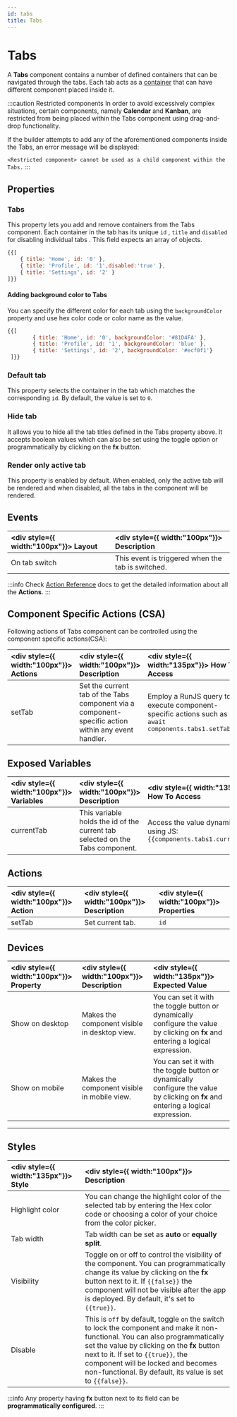 ```yaml
---
id: tabs
title: Tabs
---
```


# Tabs

A **Tabs** component contains a number of defined containers that can be navigated through the tabs. Each tab acts as a [container](/docs/widgets/container/) that can have different component placed inside it.

:::caution Restricted components
In order to avoid excessively complex situations, certain components, namely **Calendar** and **Kanban**, are restricted from being placed within the Tabs component using drag-and-drop functionality.

If the builder attempts to add any of the aforementioned components inside the Tabs, an error message will be displayed:

`<Restricted component> cannot be used as a child component within the Tabs.`
:::

<div>

## Properties

### Tabs

This property lets you add and remove containers from the Tabs component. Each container in the tab has its unique `id` , `title` and `disabled` for disabling individual tabs . This field expects an array of objects.

```js
{{[
    { title: 'Home', id: '0' },
    { title: 'Profile', id: '1',disabled:'true' },
    { title: 'Settings', id: '2' }
]}}
```

#### Adding background color to Tabs

You can specify the different color for each tab using the `backgroundColor` property and use hex color code or color name as the value.

```js
{{[ 
		{ title: 'Home', id: '0', backgroundColor: '#81D4FA' }, 
		{ title: 'Profile', id: '1', backgroundColor: 'blue' }, 
		{ title: 'Settings', id: '2', backgroundColor: '#ecf0f1'} 
 ]}}
```

### Default tab

This property selects the container in the tab which matches the corresponding `id`. By default, the value is set to `0`.

### Hide tab

It allows you to hide all the tab titles defined in the Tabs property above. It accepts boolean values which can also be set using the toggle option or programmatically by clicking on the **fx** button.

### Render only active tab

This property is enabled by default. When enabled, only the active tab will be rendered and when disabled, all the tabs in the component will be rendered.

</div>

<div>

## Events

| <div style={{ width:"100px"}}> Layout </div> | <div style={{ width:"100px"}}> Description </div> |
|:----------- |:----------- |
| On tab switch | This event is triggered when the tab is switched. |

:::info
Check [Action Reference](/docs/category/actions-reference) docs to get the detailed information about all the **Actions**.
:::

</div>

<div>

## Component Specific Actions (CSA)

Following actions of Tabs component can be controlled using the component specific actions(CSA):

| <div style={{ width:"100px"}}> Actions  </div>   | <div style={{ width:"100px"}}> Description </div> | <div style={{ width:"135px"}}> How To Access </div> |
|:----------- |:----------- |:--------- |
| setTab | Set the current tab of the Tabs component via a component-specific action within any event handler. | Employ a RunJS query to execute component-specific actions such as `await components.tabs1.setTab(1)` |

</div>

<div>

## Exposed Variables

| <div style={{ width:"100px"}}> Variables </div>   | <div style={{ width:"100px"}}> Description </div> | <div style={{ width:"135px"}}> How To Access </div> |
|:----------- |:----------- |:--------- |
| currentTab | This variable holds the id of the current tab selected on the Tabs component. | Access the value dynamically using JS: `{{components.tabs1.currentTab}}`|

</div>

<div>

## Actions

| <div style={{ width:"100px"}}> Action   </div>   | <div style={{ width:"100px"}}> Description </div> | <div style={{ width:"100px"}}> Properties </div> |
|:----------- |:----------- |:------------------ |
| setTab | Set current tab. | `id` |

</div>

<div>

## Devices

| <div style={{ width:"100px"}}> Property </div> | <div style={{ width:"100px"}}> Description </div> | <div style={{ width:"135px"}}> Expected Value </div> |
|:--------------- |:----------------------------------------- | :------------------------------------------------------------------------------------------------------------- |
| Show on desktop | Makes the component visible in desktop view. | You can set it with the toggle button or dynamically configure the value by clicking on **fx** and entering a logical expression. |
| Show on mobile  | Makes the component visible in mobile view.  | You can set it with the toggle button or dynamically configure the value by clicking on **fx** and entering a logical expression. |

</div>

<div>

----

## Styles

| <div style={{ width:"135px"}}> Style </div> | <div style={{ width:"100px"}}> Description </div> |
|:----------- |:----------- |
| Highlight color | You can change the highlight color of the selected tab by entering the Hex color code or choosing a color of your choice from the color picker. |
| Tab width | Tab width can be set as **auto** or **equally split**. |
| Visibility | Toggle on or off to control the visibility of the component. You can programmatically change its value by clicking on the **fx** button next to it. If `{{false}}` the  component will not be visible after the app is deployed. By default, it's set to `{{true}}`. |
| Disable | This is `off` by default, toggle `on` the switch to lock the component and make it non-functional. You can also programmatically set the value by clicking on the **fx** button next to it. If set to `{{true}}`, the component will be locked and becomes non-functional. By default, its value is set to `{{false}}`. |

:::info
Any property having **fx** button next to its field can be **programmatically configured**.
:::

</div>
